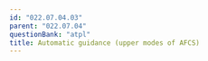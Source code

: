 ```yaml
---
id: "022.07.04.03"
parent: "022.07.04"
questionBank: "atpl"
title: Automatic guidance (upper modes of AFCS)
---
```

